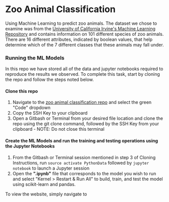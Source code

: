 # Zoo Animal Classification
Using Machine Learning to predict zoo animals. 
The dataset we chose to examine was from the [University of California Irvine's Machine Learning Repository](https://archive.ics.uci.edu/ml/datasets.php) and contains information
on 101 different species of zoo animals. There are 16 different attributes, indicated by boolean values, that help determine which of the 7 different classes that these animals may fall under.

### Running the ML Models
In this repo we have stored all of the data and jupyter notebooks required to reproduce the results we observed. To complete this task, start by cloning the repo and follow the steps noted below.
#### Clone this repo
1. Navigate to the [zoo animal classification repo](https://github.com/shaff183/zoo-animal-classification) and select the green "Code" dropdown
2. Copy the SSH Key to your clipboard
3. Open a Gitbash or Terminal from your desired file location and clone the repo using the git clone command, followed by the SSH Key from your clipboard - NOTE: Do not close this terminal

#### Create the ML Models and run the training and testing operations using the Jupyter Notebooks
1. From the Gitbash or Terminal session mentioned in step 3 of Cloning Instructions, run `source activate PythonData` followed by `jupyter notebook` to launch a Jupyter session
2. Open the **".ipynb"** file that corresponds to the model you wish to run and select "Kernel > Restart & Run All" to build, train, and test the model using scikit-learn and pandas.

To view the website, simply navigate to 
